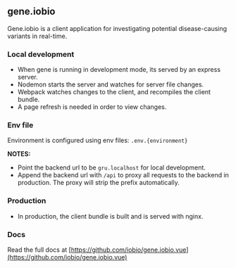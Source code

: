 ## gene.iobio

Gene.iobio is a client application for investigating potential disease-causing variants in real-time.

### Local development

- When gene is running in development mode, its served by an express server.
- Nodemon starts the server and watches for server file changes.
- Webpack watches changes to the client, and recompiles the client bundle.
- A page refresh is needed in order to view changes.

### Env file

Environment is configured using env files: `.env.{environment}`

**NOTES:**

- Point the backend url to be `gru.localhost` for local development.
- Append the backend url with `/api` to proxy all requests to the backend in production. The proxy will strip the prefix automatically.

### Production

- In production, the client bundle is built and is served with nginx.

### Docs

Read the full docs at [https://github.com/iobio/gene.iobio.vue](https://github.com/iobio/gene.iobio.vue)
